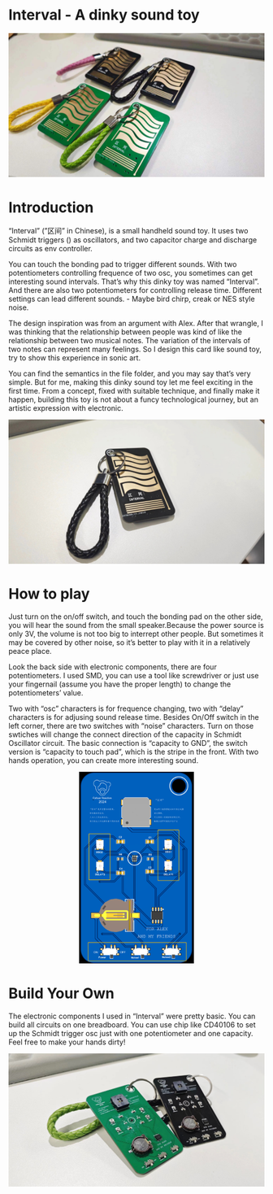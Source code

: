 # Interval - A dinky sound toy

![](Images/photo1.jpg)

# Introduction

“Interval” (”区间” in Chinese), is a small handheld sound toy. It uses two Schmidt triggers () as oscillators, and two capacitor charge and discharge circuits as env controller.

You can touch the bonding pad to trigger different sounds. With two potentiometers controlling frequence of two osc, you sometimes can get interesting sound intervals. That’s why this dinky toy was named “Interval”. And there are also two potentiometers for controlling release time. Different settings can lead different sounds. - Maybe bird chirp, creak or NES style noise.

The design inspiration was from an argument with Alex. After that wrangle, I was thinking that the relationship between people was kind of like the relationship between two musical notes. The variation of the intervals of two notes can represent many feelings. So I design this card like sound toy, try to show this experience in sonic art.

You can find the semantics in the file folder, and you may say that’s very simple. But for me, making this dinky sound toy let me feel exciting in the first time. From a concept, fixed with suitable technique, and finally make it happen, building this toy is not about a funcy technological journey, but an artistic expression with electronic.

![](Images/photo2.jpg)

# How to play

Just turn on the on/off switch, and touch the bonding pad on the other side, you will hear the sound from the small speaker.Because the power source is only 3V, the volume is not too big to interrept other people. But sometimes it may be covered by other noise, so it’s better to play with it in a relatively peace place.

Look the back side with electronic components, there are four potentiometers. I used SMD, you can use a tool like screwdriver or just use your fingernail (assume you have the proper length) to change the potentiometers’ value.

Two with “osc” characters is for frequence changing, two with “delay” characters is for adjusing sound release time. Besides On/Off switch in the left corner, there are two switches with “noise” characters. Turn on those swtiches will change the connect direction of the capacity in Schmidt Oscillator circuit. The basic connection is “capacity to GND”, the switch version is “capacity to touch pad”, which is the stripe in the front. With two hands operation, you can create more interesting sound.

<center class ='img'>
<img title="img" src="Images/back.png" width="45%">
</center>

# Build Your Own

The electronic components I used in “Interval” were pretty basic. You can build all circuits on one breadboard. You can use chip like CD40106 to set up the Schmidt trigger osc just with one potentiometer and one capacity. Feel free to make your hands dirty!

![](Images/photo3.jpg)